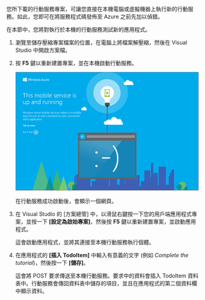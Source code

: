 
您所下載的行動服務專案，可讓您直接在本機電腦或虛擬機器上執行新的行動服務。如此，您即可在將服務程式碼發佈至 Azure 之前先加以偵錯。

在本節中，您將對執行於本機的行動服務測試新的應用程式。

1. 瀏覽至儲存壓縮專案檔案的位置，在電腦上將檔案解壓縮，然後在 Visual Studio 中開啟方案檔。

2. 按 **F5** 鍵以重新建置專案，並在本機啟動行動服務。

	![](./media/mobile-services-dotnet-backend-test-local-service-dotnet/mobile-service-startup.png)

	在行動服務成功啟動後，會顯示一個網頁。

3. 在 Visual Studio 的 [方案總管] 中，以滑鼠右鍵按一下您的用戶端應用程式專案，並按一下 **[設定為啟始專案]**，然後按 **F5** 鍵以重新建置專案，並啟動應用程式。

	這會啟動應用程式，並將其連接至本機行動服務執行個體。	

4. 在應用程式的 **[插入 TodoItem]** 中輸入有意義的文字 (例如 _Complete the tutorial_)，然後按一下 **[儲存]**。

	這會將 POST 要求傳送至本機行動服務。要求中的資料會插入 TodoItem 資料表中。行動服務會傳回資料表中儲存的項目，並且在應用程式的第二個資料欄中顯示資料。<!--HONumber=42-->
